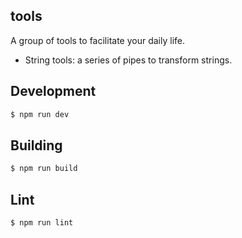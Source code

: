 tools
---

A group of tools to facilitate your daily life.

- String tools: a series of pipes to transform strings.

Development
---
``` sh
$ npm run dev
```

Building
---
```sh
$ npm run build
```

Lint
---
``` sh
$ npm run lint
```
